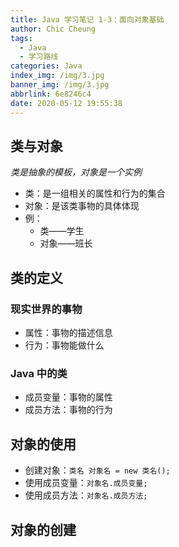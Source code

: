 ```yaml
---
title: Java 学习笔记 1-3：面向对象基础
author: Chic Cheung
tags:
  - Java
  - 学习路线
categories: Java
index_img: /img/3.jpg
banner_img: /img/3.jpg
abbrlink: 6e8246c4
date: 2020-05-12 19:55:38
---
```


## 类与对象

*类是抽象的模板，对象是一个实例*

- 类：是一组相关的属性和行为的集合
- 对象：是该类事物的具体体现
- 例：
  - 类——学生
  - 对象——班长

## 类的定义

### 现实世界的事物

- 属性：事物的描述信息
- 行为：事物能做什么

### Java 中的类

- 成员变量：事物的属性
- 成员方法：事物的行为

## 对象的使用

- 创建对象：`类名 对象名 = new 类名();`
- 使用成员变量：`对象名.成员变量;`
- 使用成员方法：`对象名.成员方法;`

## 对象的创建 

